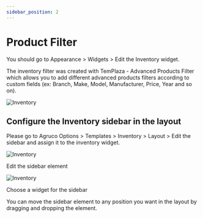 ```yaml
---
sidebar_position: 2
---
```

# Product Filter

You should go to Appearance > Widgets > Edit the Inventory widget.

The inventory filter was created with TemPlaza - Advanced Products Filter which allows you to add different advanced products filters according to custom fields (ex: Branch, Make, Model, Manufacturer, Price, Year and so on).

![Inventory](./img/sidebar-filter.avif)

## Configure the Inventory sidebar in the layout

Please go to Agruco Options > Templates > Inventory > Layout > Edit the sidebar and assign it to the inventory widget.

![Inventory](./img/sidebar.avif)

Edit the sidebar element

![Inventory](./img/sidebar-setting.avif)

Choose a widget for the sidebar

You can move the sidebar element to any position you want in the layout by dragging and dropping the element. 

